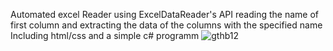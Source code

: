 Automated excel Reader using ExcelDataReader's API
reading the name of first column and extracting the data of the columns with the specified name
Including html/css and a simple c# programm
![gthb12](https://github.com/user-attachments/assets/69ed87d3-32f6-407f-a42e-6525c156651b)
